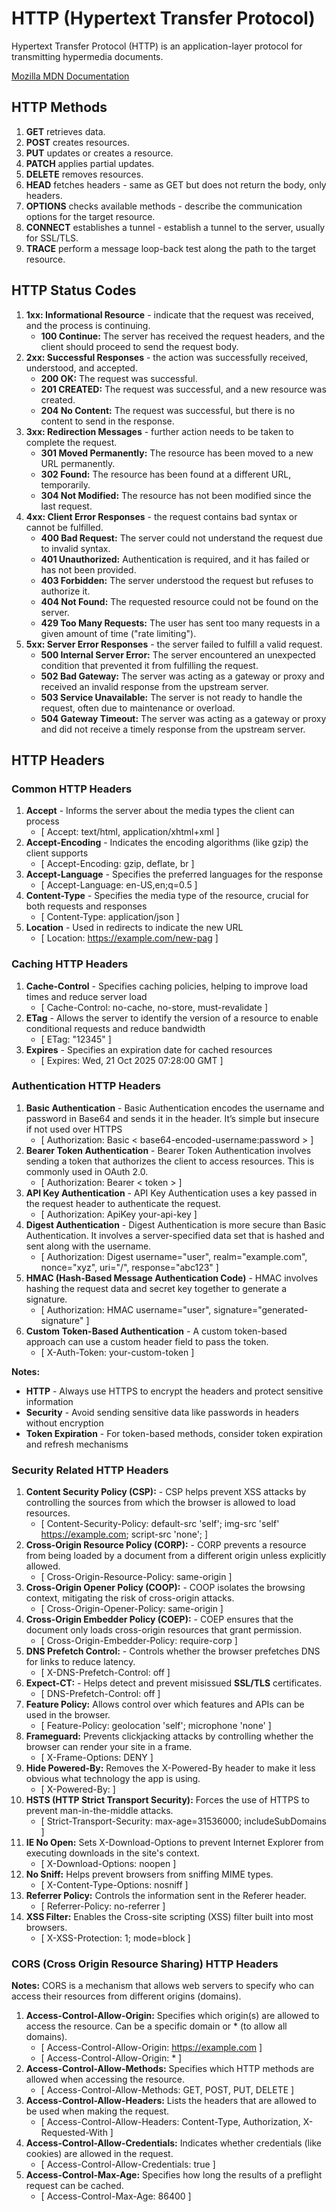 # HTTP (Hypertext Transfer Protocol)

Hypertext Transfer Protocol (HTTP) is an application-layer protocol for transmitting hypermedia documents.

<a href="https://developer.mozilla.org/en-US/">Mozilla MDN Documentation</a>

## HTTP Methods 

1. **GET** retrieves data.
1. **POST** creates resources.
1. **PUT** updates or creates a resource.
1. **PATCH** applies partial updates.
1. **DELETE** removes resources.
1. **HEAD** fetches headers - same as GET but does not return the body, only headers.
1. **OPTIONS** checks available methods - describe the communication options for the target resource.
1. **CONNECT** establishes a tunnel - establish a tunnel to the server, usually for SSL/TLS.
1. **TRACE** perform a message loop-back test along the path to the target resource.

## HTTP Status Codes

1. **1xx: Informational Resource** - indicate that the request was received, and the process is continuing.
   - **100 Continue:** The server has received the request headers, and the client should proceed to send the request body.
1. **2xx: Successful Responses** - the action was successfully received, understood, and accepted.
   - **200 OK:** The request was successful.
   - **201 CREATED:** The request was successful, and a new resource was created.
   - **204 No Content:** The request was successful, but there is no content to send in the response.
1. **3xx: Redirection Messages** - further action needs to be taken to complete the request.
   - **301 Moved Permanently:** The resource has been moved to a new URL permanently.
   - **302 Found:** The resource has been found at a different URL, temporarily.
   - **304 Not Modified:** The resource has not been modified since the last request.
1. **4xx: Client Error Responses** - the request contains bad syntax or cannot be fulfilled.
   - **400 Bad Request:** The server could not understand the request due to invalid syntax.
   - **401 Unauthorized:** Authentication is required, and it has failed or has not been provided.
   - **403 Forbidden:** The server understood the request but refuses to authorize it.
   - **404 Not Found:** The requested resource could not be found on the server.
   - **429 Too Many Requests:** The user has sent too many requests in a given amount of time ("rate limiting").
1. **5xx: Server Error Responses** - the server failed to fulfill a valid request.
   - **500 Internal Server Error:** The server encountered an unexpected condition that prevented it from fulfilling the request.
   - **502 Bad Gateway:** The server was acting as a gateway or proxy and received an invalid response from the upstream server.
   - **503 Service Unavailable:** The server is not ready to handle the request, often due to maintenance or overload.
   - **504 Gateway Timeout:** The server was acting as a gateway or proxy and did not receive a timely response from the upstream server.
   

## HTTP Headers

### Common HTTP Headers

1. **Accept** - Informs the server about the media types the client can process 
   - [ Accept: text/html, application/xhtml+xml ]
1. **Accept-Encoding** - Indicates the encoding algorithms (like gzip) the client supports 
   - [ Accept-Encoding: gzip, deflate, br ]
1. **Accept-Language** - Specifies the preferred languages for the response
   - [ Accept-Language: en-US,en;q=0.5 ]
1. **Content-Type** - Specifies the media type of the resource, crucial for both requests and responses 
   - [ Content-Type: application/json ]
1. **Location** - Used in redirects to indicate the new URL
   - [ Location: https://example.com/new-pag ]

### Caching HTTP Headers

1. **Cache-Control** - Specifies caching policies, helping to improve load times and reduce server load
   - [ Cache-Control: no-cache, no-store, must-revalidate ]
1. **ETag** - Allows the server to identify the version of a resource to enable conditional requests and reduce bandwidth 
   - [ ETag: "12345" ]
1. **Expires** - Specifies an expiration date for cached resources 
   - [ Expires: Wed, 21 Oct 2025 07:28:00 GMT ]

### Authentication HTTP Headers

1. **Basic Authentication** - Basic Authentication encodes the username and password in Base64 and sends it in the header. It’s simple but insecure if not used over HTTPS
   - [ Authorization: Basic < base64-encoded-username:password > ]
1. **Bearer Token Authentication** - Bearer Token Authentication involves sending a token that authorizes the client to access resources. This is commonly used in OAuth 2.0.
   - [ Authorization: Bearer < token > ] 
1. **API Key Authentication** - API Key Authentication uses a key passed in the request header to authenticate the request.
   - [ Authorization: ApiKey your-api-key ] 
1. **Digest Authentication** - Digest Authentication is more secure than Basic Authentication. It involves a server-specified data set that is hashed and sent along with the username.
   - [ Authorization: Digest username="user", realm="example.com", nonce="xyz", uri="/", response="abc123" ] 
1. **HMAC (Hash-Based Message Authentication Code)** - HMAC involves hashing the request data and secret key together to generate a signature.
   - [ Authorization: HMAC username="user", signature="generated-signature" ] 
1. **Custom Token-Based Authentication** - A custom token-based approach can use a custom header field to pass the token.
   - [ X-Auth-Token: your-custom-token ] 

**Notes:**

- **HTTP** - Always use HTTPS to encrypt the headers and protect sensitive information
- **Security** - Avoid sending sensitive data like passwords in headers without encryption
- **Token Expiration** - For token-based methods, consider token expiration and refresh mechanisms
   

### Security Related HTTP Headers

1. **Content Security Policy (CSP):** - CSP helps prevent XSS attacks by controlling the sources from which the browser is allowed to load resources.
   - [ Content-Security-Policy: default-src 'self'; img-src 'self' https://example.com; script-src 'none'; ] 
1. **Cross-Origin Resource Policy (CORP):** - CORP prevents a resource from being loaded by a document from a different origin unless explicitly allowed.
   - [ Cross-Origin-Resource-Policy: same-origin ] 
1. **Cross-Origin Opener Policy (COOP):** - COOP isolates the browsing context, mitigating the risk of cross-origin attacks.
   - [ Cross-Origin-Opener-Policy: same-origin ] 
1. **Cross-Origin Embedder Policy (COEP):** - COEP ensures that the document only loads cross-origin resources that grant permission.
   - [ Cross-Origin-Embedder-Policy: require-corp ] 
1. **DNS Prefetch Control:** - Controls whether the browser prefetches DNS for links to reduce latency.
   - [ X-DNS-Prefetch-Control: off ] 
1. **Expect-CT:** - Helps detect and prevent misissued **SSL/TLS** certificates.
   - [ DNS-Prefetch-Control: off ] 
1. **Feature Policy:** Allows control over which features and APIs can be used in the browser.
   - [ Feature-Policy: geolocation 'self'; microphone 'none' ] 
1. **Frameguard:** Prevents clickjacking attacks by controlling whether the browser can render your site in a frame.
   - [ X-Frame-Options: DENY ] 
1. **Hide Powered-By:** Removes the X-Powered-By header to make it less obvious what technology the app is using.
   - [ X-Powered-By: ]
1. **HSTS (HTTP Strict Transport Security):** Forces the use of HTTPS to prevent man-in-the-middle attacks.
   - [ Strict-Transport-Security: max-age=31536000; includeSubDomains ] 
1. **IE No Open:** Sets X-Download-Options to prevent Internet Explorer from executing downloads in the site's context.
   - [ X-Download-Options: noopen ]
1. **No Sniff:** Helps prevent browsers from sniffing MIME types.
   - [ X-Content-Type-Options: nosniff ]
1. **Referrer Policy:** Controls the information sent in the Referer header.
   - [ Referrer-Policy: no-referrer ]
1. **XSS Filter:**  Enables the Cross-site scripting (XSS) filter built into most browsers.
   - [ X-XSS-Protection: 1; mode=block ] 

### CORS (Cross Origin Resource Sharing) HTTP Headers

**Notes:** CORS is a mechanism that allows web servers to specify who can access their resources from different origins (domains).

1. **Access-Control-Allow-Origin:** Specifies which origin(s) are allowed to access the resource. Can be a specific domain or * (to allow all domains).
   - [ Access-Control-Allow-Origin: https://example.com ]
   - [ Access-Control-Allow-Origin: * ]
1. **Access-Control-Allow-Methods:** Specifies which HTTP methods are allowed when accessing the resource.
   - [ Access-Control-Allow-Methods: GET, POST, PUT, DELETE ]
1. **Access-Control-Allow-Headers:** Lists the headers that are allowed to be used when making the request.
   - [ Access-Control-Allow-Headers: Content-Type, Authorization, X-Requested-With ]
1. **Access-Control-Allow-Credentials:** Indicates whether credentials (like cookies) are allowed in the request.
   - [ Access-Control-Allow-Credentials: true ]
1. **Access-Control-Max-Age:** Specifies how long the results of a preflight request can be cached.
   - [ Access-Control-Max-Age: 86400 ]


